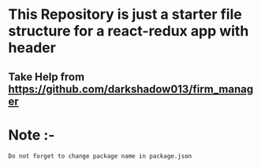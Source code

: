 # This Repository is just a starter file structure for a react-redux app with header
 
## Take Help from https://github.com/darkshadow013/firm_manager

# Note :- 
	Do not forget to change package name in package.json
